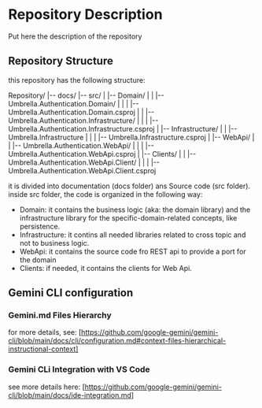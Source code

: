# Repository Description

Put here the description of the repository

## Repository Structure

this repository has the following structure:

Repository/
|-- docs/
|-- src/
|   |-- Domain/
|   |   |-- Umbrella.Authentication.Domain/
|   |   |   |-- Umbrella.Authentication.Domain.csproj
|   |   |-- Umbrella.Authentication.Infrastructure/
|   |   |   |-- Umbrella.Authentication.Infrastructure.csproj
|   |-- Infrastructure/
|   |   |-- Umbrella.Infrastructure
|   |   |   |-- Umbrella.Infrastructure.csproj
|   |-- WebApi/
|   |   |-- Umbrella.Authentication.WebApi/
|   |   |   |-- Umbrella.Authentication.WebApi.csproj
|   |-- Clients/
|   |   |-- Umbrella.Authentication.WebApi.Client/
|   |   |   |-- Umbrella.Authentication.WebApi.Client.csproj

it is divided into documentation (docs folder) ans Source code (src folder).
inside src folder, the code is organized in the following way:

* Domain: it contains the business logic (aka: the domain library) and the infrastructure library for the specific-domain-related concepts, like persistence.
* Infrastructure: it contins all needed libraries related to cross topic and not to business logic.
* WebApi: it contains the source code fro REST api to provide a port for the domain
* Clients: if needed, it contains the clients for Web Api.

## Gemini CLI configuration

### Gemini.md Files Hierarchy

for more details, see:  [https://github.com/google-gemini/gemini-cli/blob/main/docs/cli/configuration.md#context-files-hierarchical-instructional-context]

### Gemini CLi Integration with VS Code

see more details here:  [https://github.com/google-gemini/gemini-cli/blob/main/docs/ide-integration.md]